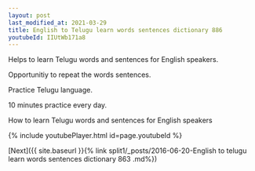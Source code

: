 ```yaml
---
layout: post
last_modified_at: 2021-03-29
title: English to Telugu learn words sentences dictionary 886 
youtubeId: IIUtWb171a8
---
```

 
 
Helps to learn Telugu words and sentences for English speakers.

Opportunitiy to repeat the words sentences. 

Practice Telugu language. 
 
10 minutes practice every day. 
 
How to learn Telugu words and sentences for English speakers 
 
{% include youtubePlayer.html id=page.youtubeId %}
 
 
[Next]({{ site.baseurl }}{% link  split1/_posts/2016-06-20-English to telugu learn words sentences dictionary 863 .md%})
 
